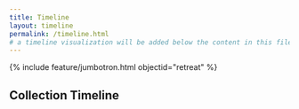 ```yaml
---
title: Timeline
layout: timeline
permalink: /timeline.html
# a timeline visualization will be added below the content in this file
---
```


{% include feature/jumbotron.html objectid="retreat" %}

## Collection Timeline
